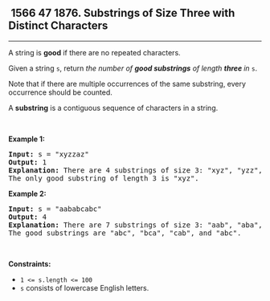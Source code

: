 <h2> 1566 47
1876. Substrings of Size Three with Distinct Characters</h2><hr><div><p>A string is <strong>good</strong> if there are no repeated characters.</p>

<p>Given a string <code>s</code>​​​​​, return <em>the number of <strong>good substrings</strong> of length <strong>three </strong>in </em><code>s</code>​​​​​​.</p>

<p>Note that if there are multiple occurrences of the same substring, every occurrence should be counted.</p>

<p>A <strong>substring</strong> is a contiguous sequence of characters in a string.</p>

<p>&nbsp;</p>
<p><strong class="example">Example 1:</strong></p>

<pre><strong>Input:</strong> s = "xyzzaz"
<strong>Output:</strong> 1
<strong>Explanation:</strong> There are 4 substrings of size 3: "xyz", "yzz", "zza", and "zaz". 
The only good substring of length 3 is "xyz".
</pre>

<p><strong class="example">Example 2:</strong></p>

<pre><strong>Input:</strong> s = "aababcabc"
<strong>Output:</strong> 4
<strong>Explanation:</strong> There are 7 substrings of size 3: "aab", "aba", "bab", "abc", "bca", "cab", and "abc".
The good substrings are "abc", "bca", "cab", and "abc".
</pre>

<p>&nbsp;</p>
<p><strong>Constraints:</strong></p>

<ul>
	<li><code>1 &lt;= s.length &lt;= 100</code></li>
	<li><code>s</code>​​​​​​ consists of lowercase English letters.</li>
</ul>
</div>